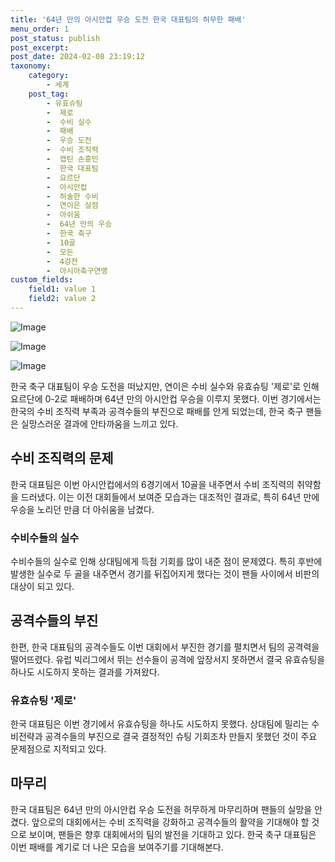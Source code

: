 ```yaml
---
title: '64년 만의 아시안컵 우승 도전 한국 대표팀의 허무한 패배'
menu_order: 1
post_status: publish
post_excerpt: 
post_date: 2024-02-08 23:19:12
taxonomy:
    category:
        - 세계
    post_tag:
        - 유효슈팅
        -  제로
        -  수비 실수
        -  패배
        -  우승 도전
        -  수비 조직력
        -  캡틴 손흥민
        -  한국 대표팀
        -  요르단
        -  아시안컵
        -  허술한 수비
        -  연이은 실점
        -  아쉬움
        -  64년 만의 우승
        -  한국 축구
        -  10골
        -  모든
        -  4강전
        -  아시아축구연맹
custom_fields:
    field1: value 1
    field2: value 2
---
```


![Image](https://imgnews.pstatic.net/image/081/2024/02/07/0003428999_001_20240207093206253.jpg?type=w647)

![Image](https://imgnews.pstatic.net/image/081/2024/02/07/0003428999_002_20240207093206288.jpg?type=w647)

![Image](https://imgnews.pstatic.net/image/081/2024/02/07/0003428999_003_20240207093206326.jpg?type=w647)

한국 축구 대표팀이 우승 도전을 떠났지만, 연이은 수비 실수와 유효슈팅 '제로'로 인해 요르단에 0-2로 패배하며 64년 만의 아시안컵 우승을 이루지 못했다. 이번 경기에서는 한국의 수비 조직력 부족과 공격수들의 부진으로 패배를 안게 되었는데, 한국 축구 팬들은 실망스러운 결과에 안타까움을 느끼고 있다.
## 수비 조직력의 문제
한국 대표팀은 이번 아시안컵에서의 6경기에서 10골을 내주면서 수비 조직력의 취약함을 드러냈다. 이는 이전 대회들에서 보여준 모습과는 대조적인 결과로, 특히 64년 만에 우승을 노리던 만큼 더 아쉬움을 남겼다.
### 수비수들의 실수
수비수들의 실수로 인해 상대팀에게 득점 기회를 많이 내준 점이 문제였다. 특히 후반에 발생한 실수로 두 골을 내주면서 경기를 뒤집어지게 했다는 것이 팬들 사이에서 비판의 대상이 되고 있다.
## 공격수들의 부진
한편, 한국 대표팀의 공격수들도 이번 대회에서 부진한 경기를 펼치면서 팀의 공격력을 떨어뜨렸다. 유럽 빅리그에서 뛰는 선수들이 공격에 앞장서지 못하면서 결국 유효슈팅을 하나도 시도하지 못하는 결과를 가져왔다.
### 유효슈팅 '제로'
한국 대표팀은 이번 경기에서 유효슈팅을 하나도 시도하지 못했다. 상대팀에 밀리는 수비전략과 공격수들의 부진으로 결국 결정적인 슈팅 기회조차 만들지 못했던 것이 주요 문제점으로 지적되고 있다.
## 마무리
한국 대표팀은 64년 만의 아시안컵 우승 도전을 허무하게 마무리하며 팬들의 실망을 안겼다. 앞으로의 대회에서는 수비 조직력을 강화하고 공격수들의 활약을 기대해야 할 것으로 보이며, 팬들은 향후 대회에서의 팀의 발전을 기대하고 있다. 한국 축구 대표팀은 이번 패배를 계기로 더 나은 모습을 보여주기를 기대해본다.
